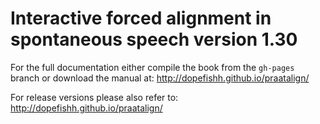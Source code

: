 Interactive forced alignment in spontaneous speech version 1.30
===============================================================================
For the full documentation either compile the book from the ```gh-pages```
branch or download the manual at: http://dopefishh.github.io/praatalign/

For release versions please also refer to:
http://dopefishh.github.io/praatalign/
